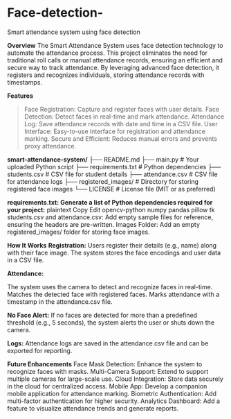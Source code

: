 # Face-detection-
Smart attendance system using face detection 

**Overview**
The Smart Attendance System uses face detection technology to automate the attendance process. This project eliminates the need for traditional roll calls or manual attendance records, ensuring an efficient and secure way to track attendance. By leveraging advanced face detection, it registers and recognizes individuals, storing attendance records with timestamps.

**Features**
>Face Registration: Capture and register faces with user details.
>Face Detection: Detect faces in real-time and mark attendance.
>Attendance Log: Save attendance records with date and time in a CSV file.
>User Interface: Easy-to-use interface for registration and attendance marking.
>Secure and Efficient: Reduces manual errors and prevents proxy attendance.

**smart-attendance-system/**
├── README.md
├── main.py                 # Your uploaded Python script
├── requirements.txt        # Python dependencies
├── students.csv            # CSV file for student details
├── attendance.csv          # CSV file for attendance logs
├── registered_images/      # Directory for storing registered face images
└── LICENSE                 # License file (MIT or as preferred)

**requirements.txt: Generate a list of Python dependencies required for your project:**
plaintext
Copy
Edit
opencv-python
numpy
pandas
pillow
tk
students.csv and attendance.csv: Add empty sample files for reference, ensuring the headers are pre-written.
Images Folder: Add an empty registered_images/ folder for storing face images.

**How It Works**
**Registration:**
Users register their details (e.g., name) along with their face image.
The system stores the face encodings and user data in a CSV file.

**Attendance:**

The system uses the camera to detect and recognize faces in real-time.
Matches the detected face with registered faces.
Marks attendance with a timestamp in the attendance.csv file.

**No Face Alert:**
If no faces are detected for more than a predefined threshold (e.g., 5 seconds), the system alerts the user or shuts down the camera.

**Logs:**
Attendance logs are saved in the attendance.csv file and can be exported for reporting.

**Future Enhancements**
Face Mask Detection: Enhance the system to recognize faces with masks.
Multi-Camera Support: Extend to support multiple cameras for large-scale use.
Cloud Integration: Store data securely in the cloud for centralized access.
Mobile App: Develop a companion mobile application for attendance marking.
Biometric Authentication: Add multi-factor authentication for higher security.
Analytics Dashboard: Add a feature to visualize attendance trends and generate reports.


